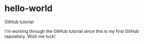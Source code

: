 # hello-world
GitHub tutorial

I'm working through the GitHub tutorial since this is my first GitHub repository. Wish me luck!
